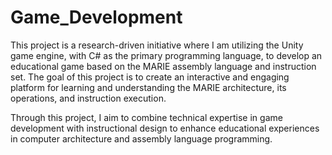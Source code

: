 # Game_Development

This project is a research-driven initiative where I am utilizing the Unity game engine, with C# as the primary programming language, to develop an educational game based on the MARIE assembly language and instruction set. The goal of this project is to create an interactive and engaging platform for learning and understanding the MARIE architecture, its operations, and instruction execution.

Through this project, I aim to combine technical expertise in game development with instructional design to enhance educational experiences in computer architecture and assembly language programming.
